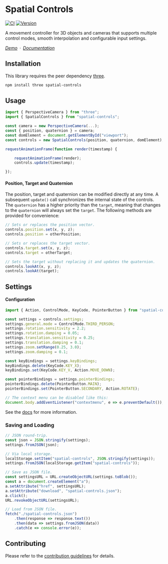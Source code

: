 # Spatial Controls

[![CI](https://github.com/vanruesc/spatial-controls/actions/workflows/ci.yml/badge.svg)](https://github.com/vanruesc/spatial-controls/actions/workflows/ci.yml)
[![Version](https://badgen.net/npm/v/spatial-controls?color=green)](https://www.npmjs.com/package/spatial-controls)

A movement controller for 3D objects and cameras that supports multiple control modes, smooth interpolation and configurable input settings.

*[Demo](https://vanruesc.github.io/spatial-controls/demo)&ensp;&middot;&ensp;[Documentation](https://vanruesc.github.io/spatial-controls/docs)*


## Installation

This library requires the peer dependency [three](https://github.com/mrdoob/three.js/).

```sh
npm install three spatial-controls
```


## Usage

```js
import { PerspectiveCamera } from "three";
import { SpatialControls } from "spatial-controls";

const camera = new PerspectiveCamera(...);
const { position, quaternion } = camera;
const domElement = document.getElementById("viewport");
const controls = new SpatialControls(position, quaternion, domElement);

requestAnimationFrame(function render(timestamp) {

	requestAnimationFrame(render);
	controls.update(timestamp);

});
```

#### Position, Target and Quaternion

The position, target and quaternion can be modified directly at any time. A subsequent `update()` call synchronizes the internal state of the controls. The `quaternion` has a higher priority than the `target`, meaning that changes to the `quaternion` will always set the `target`. The following methods are provided for convenience:

```js
// Sets or replaces the position vector.
controls.position.set(x, y, z);
controls.position = otherPosition;

// Sets or replaces the target vector.
controls.target.set(x, y, z);
controls.target = otherTarget;

// Sets the target without replacing it and updates the quaternion.
controls.lookAt(x, y, z);
controls.lookAt(target);
```

## Settings

#### Configuration

```js
import { Action, ControlMode, KeyCode, PointerButton } from "spatial-controls";

const settings = controls.settings;
settings.general.mode = ControlMode.THIRD_PERSON;
settings.rotation.sensitivity = 2.2;
settings.rotation.damping = 0.05;
settings.translation.sensitivity = 0.25;
settings.translation.damping = 0.1;
settings.zoom.setRange(0.25, 3.0);
settings.zoom.damping = 0.1;

const keyBindings = settings.keyBindings;
keyBindings.delete(KeyCode.KEY_X);
keyBindings.set(KeyCode.KEY_V, Action.MOVE_DOWN);

const pointerBindings = settings.pointerBindings;
pointerBindings.delete(PointerButton.MAIN);
pointerBindings.set(PointerButton.SECONDARY, Action.ROTATE);

// The context menu can be disabled like this:
document.body.addEventListener("contextmenu", e => e.preventDefault());
```

See the [docs](https://vanruesc.github.io/spatial-controls/docs/classes/Settings.html) for more information.

### Saving and Loading

```js
// JSON round-trip.
const json = JSON.stringify(settings);
settings.fromJSON(json);

// Via local storage.
localStorage.setItem("spatial-controls", JSON.stringify(settings));
settings.fromJSON(localStorage.getItem("spatial-controls"));

// Save as JSON file.
const settingsURL = URL.createObjectURL(settings.toBlob());
const a = document.createElement("a");
a.setAttribute("href", settingsURL);
a.setAttribute("download", "spatial-controls.json");
a.click();
URL.revokeObjectURL(settingsURL);

// Load from JSON file.
fetch("./spatial-controls.json")
	.then(response => response.text())
	.then(data => settings.fromJSON(data))
	.catch(e => console.error(e));
```


## Contributing

Please refer to the [contribution guidelines](https://github.com/vanruesc/spatial-controls/blob/main/.github/CONTRIBUTING.md) for details.
